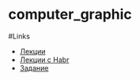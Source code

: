 # computer_graphic
#Links
- [Лекции](https://drive.google.com/drive/folders/1uee7dwf0XGdkiJ-aSAU-EjYGfb7Sww83)
- [Лекции с Habr](https://habr.com/ru/post/248153/)
- [Задание](https://docs.google.com/document/d/1xXay2WPS_9w3oMJkhqz4lt9I88-6khEm6uwroqoqTus/edit?usp=sharing)